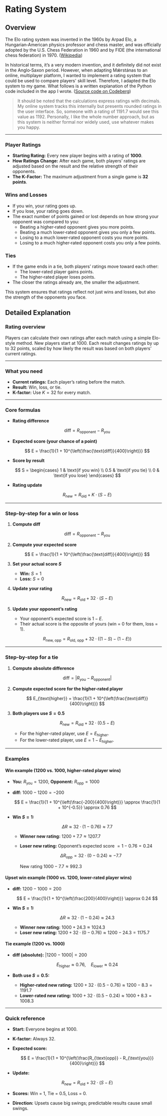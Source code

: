 # Rating System

## Overview

The Elo rating system was invented in the 1960s by Arpad Elo, a Hungarian‑American physics professor and chess master, and was officially adopted by the U.S. Chess Federation in 1960 and by FIDE (the international chess federation) in 1970. ([Wikipedia](https://en.wikipedia.org/wiki/Elo_rating_system))

In historical terms, it’s a very modern invention, and it definitely did not exist in the Anglo‑Saxon period. However, when adapting Mǽrstánas to an online, multiplayer platform, I wanted to implement a rating system that could be used to compare players' skill level. Therefore, I adapted the Elo system to my game. What follows is a written explanation of the Python code included in the app I wrote. ([Source code on Codeberg](https://codeberg.org/jaerrib/maerstanas-webapp))

> It should be noted that the calculations express ratings with decimals. My online system tracks this internally but presents rounded ratings in the user interface. So, someone with a rating of 1191.7 would see this value as 1192. Personally, I like the whole number approach, but as this system is neither formal nor widely used, use whatever makes you happy.  

---

### Player Ratings

- **Starting Rating:** Every new player begins with a rating of **1000**.
- **How Ratings Change:** After each game, both players’ ratings are adjusted based on the result and the relative strength of their opponents.
- **The K‑Factor:** The maximum adjustment from a single game is **32 points**.

### Wins and Losses

- If you win, your rating goes up.
- If you lose, your rating goes down.
- The exact number of points gained or lost depends on how strong your opponent was compared to you:
  - Beating a higher‑rated opponent gives you more points.
  - Beating a much lower‑rated opponent gives you only a few points.
  - Losing to a much lower‑rated opponent costs you more points.
  - Losing to a much higher‑rated opponent costs you only a few points.

### Ties

- If the game ends in a tie, both players’ ratings move toward each other:
  - The lower‑rated player gains points.
  - The higher‑rated player loses points.
- The closer the ratings already are, the smaller the adjustment.

This system ensures that ratings reflect not just wins and losses, but also the strength of the opponents you face.

## Detailed Explanation

### Rating overview

Players can calculate their own ratings after each match using a simple Elo-style method. New players start at 1000. Each result changes ratings by up to 32 points, scaled by how likely the result was based on both players’ current ratings.

---

### What you need

- **Current ratings:** Each player’s rating before the match.
- **Result:** Win, loss, or tie.
- **K-factor:** Use $K = 32$ for every match.

---

### Core formulas

- **Rating difference**
  
  $$
  \text{diff} = R_{\text{opponent}} - R_{\text{you}}
  $$

- **Expected score (your chance of a point)**
  
  $$
  E = \frac{1}{1 + 10^{\left(\frac{\text{diff}}{400}\right)}}
  $$

- **Score by result**
  
  $$
  S =
  \begin{cases}
  1 & \text{if you win} \\
  0.5 & \text{if you tie} \\
  0 & \text{if you lose}
  \end{cases}
  $$

- **Rating update**
  
  $$
  R_{\text{new}} = R_{\text{old}} + K \cdot (S - E)
  $$

---

### Step-by-step for a win or loss

1. **Compute diff**
   
   $$
   \text{diff} = R_{\text{opponent}} - R_{\text{you}}
   $$

2. **Compute your expected score**
   
   $$
   E = \frac{1}{1 + 10^{\left(\frac{\text{diff}}{400}\right)}}
   $$

3. **Set your actual score $S$**
   - **Win:** $S = 1$
   - **Loss:** $S = 0$

4. **Update your rating**
   
   $$
   R_{\text{new}} = R_{\text{old}} + 32 \cdot (S - E)
   $$

5. **Update your opponent’s rating**
   - Your opponent’s expected score is $1 - E$.
   - Their actual score is the opposite of yours (win = 0 for them, loss = 1).
   
   $$
   R_{\text{new, opp}} = R_{\text{old, opp}} + 32 \cdot \big((1 - S) - (1 - E)\big)
   $$

---

### Step-by-step for a tie

1. **Compute absolute difference**
   
   $$
   \text{diff} = |R_{\text{you}} - R_{\text{opponent}}|
   $$

2. **Compute expected score for the higher-rated player**
   
   $$
   E_{\text{higher}} = \frac{1}{1 + 10^{\left(\frac{\text{diff}}{400}\right)}}
   $$

3. **Both players use $S = 0.5$**
   
   $$
   R_{\text{new}} = R_{\text{old}} + 32 \cdot (0.5 - E)
   $$

   - For the higher-rated player, use $E = E_{\text{higher}}$.
   - For the lower-rated player, use $E = 1 - E_{\text{higher}}$.

---

### Examples

#### Win example (1200 vs. 1000, higher-rated player wins)
- **You:** $R_{\text{you}} = 1200$, **Opponent:** $R_{\text{opp}} = 1000$
- **diff:** $1000 - 1200 = -200$
  
  $$
  E = \frac{1}{1 + 10^{\left(\frac{-200}{400}\right)}} \approx \frac{1}{1 + 10^{-0.5}} \approx 0.76
  $$

- **Win $S = 1$:**
  
  $$
  \Delta R \approx 32 \cdot (1 - 0.76) \approx 7.7
  $$
  
  - **Winner new rating:** $1200 + 7.7 \approx 1207.7$
  - **Loser new rating:** Opponent’s expected score $= 1 - 0.76 = 0.24$
    
    $$
    \Delta R_{\text{opp}} = 32 \cdot (0 - 0.24) \approx -7.7
    $$
    
    New rating $1000 - 7.7 \approx 992.3$

#### Upset win example (1000 vs. 1200, lower-rated player wins)
- **diff:** $1200 - 1000 = 200$
  
  $$
  E = \frac{1}{1 + 10^{\left(\frac{200}{400}\right)}} \approx 0.24
  $$

- **Win $S = 1$:**
  
  $$
  \Delta R \approx 32 \cdot (1 - 0.24) \approx 24.3
  $$
  
  - **Winner new rating:** $1000 + 24.3 \approx 1024.3$
  - **Loser new rating:** $1200 + 32 \cdot (0 - 0.76) \approx 1200 - 24.3 = 1175.7$

#### Tie example (1200 vs. 1000)
- **diff (absolute):** $|1200 - 1000| = 200$
  
  $$
  E_{\text{higher}} \approx 0.76,\quad E_{\text{lower}} \approx 0.24
  $$

- **Both use $S = 0.5$:**
  
  - **Higher-rated new rating:** $1200 + 32 \cdot (0.5 - 0.76) \approx 1200 - 8.3 = 1191.7$
  - **Lower-rated new rating:** $1000 + 32 \cdot (0.5 - 0.24) \approx 1000 + 8.3 = 1008.3$

---

### Quick reference

- **Start:** Everyone begins at 1000.
- **K-factor:** Always 32.
- **Expected score:** 

  $$
  E = \frac{1}{1 + 10^{\left(\frac{R_{\text{opp}} - R_{\text{you}}}{400}\right)}}
  $$

- **Update:** 

  $$
  R_{\text{new}} = R_{\text{old}} + 32 \cdot (S - E)
  $$

- **Scores:** Win = 1, Tie = 0.5, Loss = 0.  
- **Direction:** Upsets cause big swings; predictable results cause small swings.
